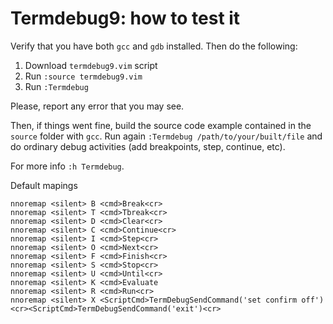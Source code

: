 # Termdebug9: how to test it

Verify that you have both `gcc` and `gdb` installed. Then do the following:

1. Download `termdebug9.vim` script
2. Run `:source termdebug9.vim`
3. Run `:Termdebug`

Please, report any error that you may see.

Then, if things went fine, build the source code example contained in the
`source` folder with `gcc`. Run again `:Termdebug /path/to/your/built/file`
and do ordinary debug activities (add breakpoints, step, continue, etc).

For more info `:h Termdebug`.

Default mapings

    nnoremap <silent> B <cmd>Break<cr>
    nnoremap <silent> T <cmd>Tbreak<cr>
    nnoremap <silent> D <cmd>Clear<cr>
    nnoremap <silent> C <cmd>Continue<cr>
    nnoremap <silent> I <cmd>Step<cr>
    nnoremap <silent> O <cmd>Next<cr>
    nnoremap <silent> F <cmd>Finish<cr>
    nnoremap <silent> S <cmd>Stop<cr>
    nnoremap <silent> U <cmd>Until<cr>
    nnoremap <silent> K <cmd>Evaluate
    nnoremap <silent> R <cmd>Run<cr>
    nnoremap <silent> X <ScriptCmd>TermDebugSendCommand('set confirm off')<cr><ScriptCmd>TermDebugSendCommand('exit')<cr>
